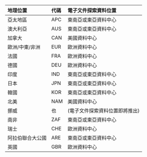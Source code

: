 
|  地理位置               |  代碼  |  電子文件探索資料位置        |
|:----------------------------|:-------|:---------------------------------|
|亞太地區                 |APC     |東南亞或東亞資料中心|
|澳大利亞                    |AUS     |東南亞或東亞資料中心|
|加拿大                       |CAN     |美國資料中心                    |
|歐洲/中東/非洲|EUR     |歐洲資料中心                |
|法國                       |FRA     |歐洲資料中心                |
|德國                      |DEU     |歐洲資料中心                |
|印度                        |IND     |東南亞或東亞資料中心|
|日本                        |JPN     |東南亞或東亞資料中心|
|韓國                        |KOR     |東南亞或東亞資料中心|
|北美                |NAM     |美國資料中心                    |
|挪威                       |也     |(電子文件探索資料位置即將推出)|
|南非                 |ZAF     |東南亞或東亞資料中心|
|瑞士                  |CHE     |歐洲資料中心                |
|阿拉伯聯合大公國         |ARE     |東南亞或東亞資料中心|
|英國               |GBR     |歐洲資料中心                |
